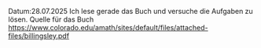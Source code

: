 Datum:28.07.2025
Ich lese gerade das Buch und versuche die Aufgaben zu lösen.
Quelle für das Buch
https://www.colorado.edu/amath/sites/default/files/attached-files/billingsley.pdf

